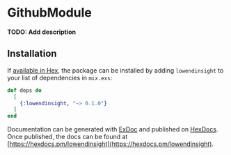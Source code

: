 # GithubModule

**TODO: Add description**

## Installation

If [available in Hex](https://hex.pm/docs/publish), the package can be installed
by adding `lowendinsight` to your list of dependencies in `mix.exs`:

```elixir
def deps do
  [
    {:lowendinsight, "~> 0.1.0"}
  ]
end
```

Documentation can be generated with [ExDoc](https://github.com/elixir-lang/ex_doc)
and published on [HexDocs](https://hexdocs.pm). Once published, the docs can
be found at [https://hexdocs.pm/lowendinsight](https://hexdocs.pm/lowendinsight).


